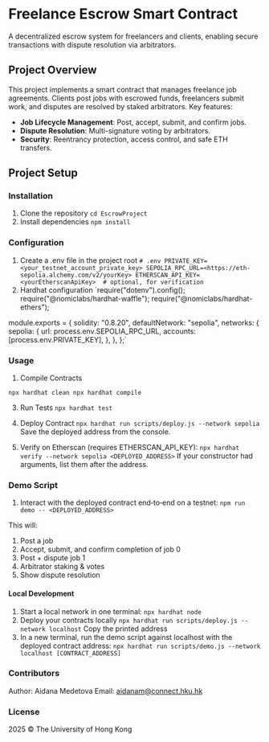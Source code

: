 # Freelance Escrow Smart Contract

A decentralized escrow system for freelancers and clients, enabling secure transactions with dispute resolution via arbitrators.

## Project Overview

This project implements a smart contract that manages freelance job agreements. Clients post jobs with escrowed funds, freelancers submit work, and disputes are resolved by staked arbitrators. Key features:

- **Job Lifecycle Management**: Post, accept, submit, and confirm jobs.
- **Dispute Resolution**: Multi-signature voting by arbitrators.
- **Security**: Reentrancy protection, access control, and safe ETH transfers.

## Project Setup

### Installation

1. Clone the repository
`cd EscrowProject`
3. Install dependencies
`npm install`

### Configuration

1. Create a .env file in the project root
`# .env
PRIVATE_KEY=<your_testnet_account_private_key>
SEPOLIA_RPC_URL=<https://eth-sepolia.alchemy.com/v2/yourKey>
ETHERSCAN_API_KEY=<yourEtherscanApiKey>  # optional, for verification`
2. Hardhat configuration
`require("dotenv").config();
require("@nomiclabs/hardhat-waffle");
require("@nomiclabs/hardhat-ethers");

module.exports = {
  solidity: "0.8.20",
  defaultNetwork: "sepolia",
  networks: {
    sepolia: {
      url: process.env.SEPOLIA_RPC_URL,
      accounts: [process.env.PRIVATE_KEY],
    },
  },
};`


### Usage

1. Compile Contracts


`npx hardhat clean
npx hardhat compile`

3. Run Tests
`npx hardhat test`

4. Deploy Contract
`npx hardhat run scripts/deploy.js --network sepolia`
Save the deployed address from the console.

5. Verify on Etherscan (requires ETHERSCAN_API_KEY):
`npx hardhat verify --network sepolia <DEPLOYED_ADDRESS>`
If your constructor had arguments, list them after the address.

### Demo Script

1. Interact with the deployed contract end‑to‑end on a testnet:
`npm run demo -- <DEPLOYED_ADDRESS>`

This will:
1. Post a job
2. Accept, submit, and confirm completion of job 0
3. Post + dispute job 1
4. Arbitrator staking & votes
5. Show dispute resolution

#### Local Development

1. Start a local network in one terminal:
`npx hardhat node`
2. Deploy your contracts locally
`npx hardhat run scripts/deploy.js --network localhost`
Copy the printed address
4. In a new terminal, run the demo script against localhost with the deployed contract address:
`npx hardhat run scripts/demo.js --network localhost [CONTRACT_ADDRESS]`

### Contributors

Author: Aidana Medetova
Email: aidanam@connect.hku.hk

### License

2025 © The University of Hong Kong
